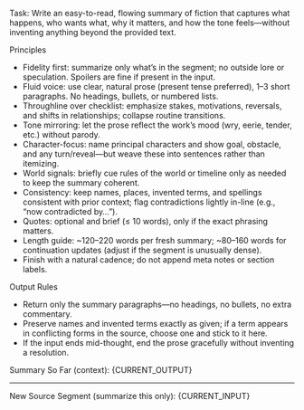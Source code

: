 Task: Write an easy-to-read, flowing summary of fiction that captures what happens, who wants what, why it matters, and how the tone feels—without inventing anything beyond the provided text.

Principles
- Fidelity first: summarize only what’s in the segment; no outside lore or speculation. Spoilers are fine if present in the input.
- Fluid voice: use clear, natural prose (present tense preferred), 1–3 short paragraphs. No headings, bullets, or numbered lists.
- Throughline over checklist: emphasize stakes, motivations, reversals, and shifts in relationships; collapse routine transitions.
- Tone mirroring: let the prose reflect the work’s mood (wry, eerie, tender, etc.) without parody.
- Character-focus: name principal characters and show goal, obstacle, and any turn/reveal—but weave these into sentences rather than itemizing.
- World signals: briefly cue rules of the world or timeline only as needed to keep the summary coherent.
- Consistency: keep names, places, invented terms, and spellings consistent with prior context; flag contradictions lightly in-line (e.g., “now contradicted by…”).
- Quotes: optional and brief (≤ 10 words), only if the exact phrasing matters.
- Length guide: ~120–220 words per fresh summary; ~80–160 words for continuation updates (adjust if the segment is unusually dense).
- Finish with a natural cadence; do not append meta notes or section labels.

Output Rules
- Return only the summary paragraphs—no headings, no bullets, no extra commentary.
- Preserve names and invented terms exactly as given; if a term appears in conflicting forms in the source, choose one and stick to it here.
- If the input ends mid-thought, end the prose gracefully without inventing a resolution.

Summary So Far (context):
{CURRENT_OUTPUT}

---

New Source Segment (summarize this only):
{CURRENT_INPUT}
